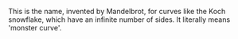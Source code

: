 This is the name, invented by Mandelbrot, for curves like the Koch
snowflake, which have an infinite number of sides. It literally means
'monster curve'.
